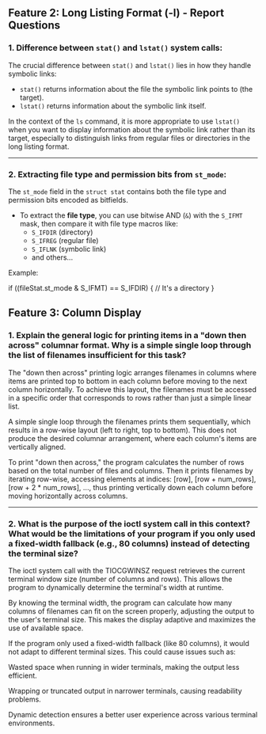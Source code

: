 ## Feature 2: Long Listing Format (-l) - Report Questions

### 1. Difference between `stat()` and `lstat()` system calls:
The crucial difference between `stat()` and `lstat()` lies in how they handle symbolic links:
- `stat()` returns information about the file the symbolic link points to (the target).
- `lstat()` returns information about the symbolic link itself.

In the context of the `ls` command, it is more appropriate to use `lstat()` when you want to display information about the symbolic link rather than its target, especially to distinguish links from regular files or directories in the long listing format.

---

### 2. Extracting file type and permission bits from `st_mode`:

The `st_mode` field in the `struct stat` contains both the file type and permission bits encoded as bitfields.

- To extract the **file type**, you can use bitwise AND (`&`) with the `S_IFMT` mask, then compare it with file type macros like:
  - `S_IFDIR` (directory)
  - `S_IFREG` (regular file)
  - `S_IFLNK` (symbolic link)
  - and others...

Example:

if ((fileStat.st_mode & S_IFMT) == S_IFDIR) {
    // It's a directory
}


## Feature 3: Column Display

### 1. Explain the general logic for printing items in a "down then across" columnar format. Why is a simple single loop through the list of filenames insufficient for this task?

The "down then across" printing logic arranges filenames in columns where items are printed top to bottom in each column before moving to the next column horizontally. To achieve this layout, the filenames must be accessed in a specific order that corresponds to rows rather than just a simple linear list.

A simple single loop through the filenames prints them sequentially, which results in a row-wise layout (left to right, top to bottom). This does not produce the desired columnar arrangement, where each column's items are vertically aligned.

To print "down then across," the program calculates the number of rows based on the total number of files and columns. Then it prints filenames by iterating row-wise, accessing elements at indices:
[row], [row + num_rows], [row + 2 * num_rows], ..., thus printing vertically down each column before moving horizontally across columns.

----

### 2. What is the purpose of the ioctl system call in this context? What would be the limitations of your program if you only used a fixed-width fallback (e.g., 80 columns) instead of detecting the terminal size?

The ioctl system call with the TIOCGWINSZ request retrieves the current terminal window size (number of columns and rows). This allows the program to dynamically determine the terminal's width at runtime.

By knowing the terminal width, the program can calculate how many columns of filenames can fit on the screen properly, adjusting the output to the user's terminal size. This makes the display adaptive and maximizes the use of available space.

If the program only used a fixed-width fallback (like 80 columns), it would not adapt to different terminal sizes. This could cause issues such as:

Wasted space when running in wider terminals, making the output less efficient.

Wrapping or truncated output in narrower terminals, causing readability problems.

Dynamic detection ensures a better user experience across various terminal environments.
